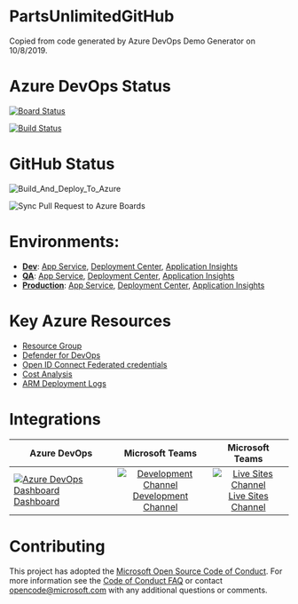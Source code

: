 # PartsUnlimitedGitHub
Copied from code generated by Azure DevOps Demo Generator on 10/8/2019. 

# Azure DevOps Status 

[![Board Status](https://dev.azure.com/daveburnisonms/9e115ed7-bf32-4a6f-b516-88552f9357de/c676d0f2-9739-40fa-ac88-ce0f72b910fc/_apis/work/boardbadge/edb6eb68-74ba-4820-9cba-c1d5d01100b8?columnOptions=1)](https://dev.azure.com/daveburnisonms/9e115ed7-bf32-4a6f-b516-88552f9357de/_boards/board/t/c676d0f2-9739-40fa-ac88-ce0f72b910fc/Microsoft.RequirementCategory/)

[![Build Status](https://dev.azure.com/daveburnisonms/PartsUnlimitedGitHub/_apis/build/status/PartsUnlimited?branchName=main)](https://dev.azure.com/daveburnisonms/PartsUnlimitedGitHub/_build/latest?definitionId=107&branchName=main)

# GitHub Status
![Build_And_Deploy_To_Azure](https://github.com/DemoOrgGHECDaveBurnisonMS/PartsUnlimitedGitHub/workflows/Build_And_Deploy_To_Azure/badge.svg)

![Sync Pull Request to Azure Boards](https://github.com/DemoOrgGHECDaveBurnisonMS/PartsUnlimitedGitHub/workflows/Sync%20Pull%20Request%20to%20Azure%20Boards/badge.svg)

# Environments:
 - [**Dev**](https://dabu-partsunlimited-Dev.azurewebsites.net/): [App Service](https://ms.portal.azure.com/#@microsoft.onmicrosoft.com/resource/subscriptions/33b1bf3d-53dc-432d-ac1c-ae964ceb1c9b/resourceGroups/dabu-partsunlimited/providers/Microsoft.Web/sites/dabu-PartsUnlimited/slots/Dev/appServices), [Deployment Center](https://ms.portal.azure.com/#@microsoft.onmicrosoft.com/resource/subscriptions/33b1bf3d-53dc-432d-ac1c-ae964ceb1c9b/resourceGroups/dabu-partsunlimited/providers/Microsoft.Web/sites/dabu-PartsUnlimited/slots/Dev/vstscd), [Application Insights](https://ms.portal.azure.com/#@microsoft.onmicrosoft.com/resource/subscriptions/33b1bf3d-53dc-432d-ac1c-ae964ceb1c9b/resourceGroups/dabu-PartsUnlimited/providers/Microsoft.Insights/components/dabu-PartsUnlimited-DevInsights/overview)
 - [**QA**](https://dabu-partsunlimited-QA.azurewebsites.net/): [App Service](https://ms.portal.azure.com/#@microsoft.onmicrosoft.com/resource/subscriptions/33b1bf3d-53dc-432d-ac1c-ae964ceb1c9b/resourceGroups/dabu-partsunlimited/providers/Microsoft.Web/sites/dabu-PartsUnlimited/slots/QA/appServices), [Deployment Center](https://ms.portal.azure.com/#@microsoft.onmicrosoft.com/resource/subscriptions/33b1bf3d-53dc-432d-ac1c-ae964ceb1c9b/resourceGroups/dabu-partsunlimited/providers/Microsoft.Web/sites/dabu-PartsUnlimited/slots/QA/vstscd), [Application Insights](https://ms.portal.azure.com/#@microsoft.onmicrosoft.com/resource/subscriptions/33b1bf3d-53dc-432d-ac1c-ae964ceb1c9b/resourceGroups/dabu-PartsUnlimited/providers/Microsoft.Insights/components/dabu-PartsUnlimited-QAInsights/overview)
 - [**Production**](https://dabu-partsunlimited.azurewebsites.net/): [App Service](https://ms.portal.azure.com/#@microsoft.onmicrosoft.com/resource/subscriptions/33b1bf3d-53dc-432d-ac1c-ae964ceb1c9b/resourceGroups/dabu-PartsUnlimited/providers/Microsoft.Web/sites/dabu-PartsUnlimited/appServices), [Deployment Center](https://ms.portal.azure.com/#@microsoft.onmicrosoft.com/resource/subscriptions/33b1bf3d-53dc-432d-ac1c-ae964ceb1c9b/resourceGroups/dabu-PartsUnlimited/providers/Microsoft.Web/sites/dabu-PartsUnlimited/vstscd), [Application Insights](https://ms.portal.azure.com/#@microsoft.onmicrosoft.com/dashboard/arm/subscriptions/33b1bf3d-53dc-432d-ac1c-ae964ceb1c9b/resourcegroups/dabu-partsunlimited/providers/microsoft.portal/dashboards/d7e50d5e-3636-4f71-9204-10c768f4d6d8-dashboard)

# Key Azure Resources
- [Resource Group](https://ms.portal.azure.com/#@microsoft.onmicrosoft.com/resource/subscriptions/33b1bf3d-53dc-432d-ac1c-ae964ceb1c9b/resourceGroups/dabu-PartsUnlimited/overview)
- [Defender for DevOps](https://ms.portal.azure.com/#view/Microsoft_Azure_Security/SecurityMenuBlade/~/DevOpsSecurity)
- [Open ID Connect Federated credentials](https://ms.portal.azure.com/#view/Microsoft_AAD_RegisteredApps/ApplicationMenuBlade/~/Credentials/appId/6cf0f385-f432-4da5-9088-e60cd664968a/isMSAApp~/false)
- [Cost Analysis](https://ms.portal.azure.com/#@microsoft.onmicrosoft.com/resource/subscriptions/33b1bf3d-53dc-432d-ac1c-ae964ceb1c9b/resourceGroups/dabu-PartsUnlimited/costanalysis)
- [ARM Deployment Logs](https://ms.portal.azure.com/#@microsoft.onmicrosoft.com/resource/subscriptions/33b1bf3d-53dc-432d-ac1c-ae964ceb1c9b/resourceGroups/dabu-PartsUnlimited/deployments)

# Integrations 

| Azure DevOps | Microsoft Teams| Microsoft Teams|
| ------------- |:-------------:|:-------------:|
| [![Azure DevOps Dashboard](https://github.com/DemoOrgGHECDaveBurnisonMS/PartsUnlimitedGitHub/blob/main/PartsUnlimited-aspnet45/src/PartsUnlimitedWebsite/Images/azure_devops_dashboard_icon.png)<br/>Dashboard](https://dev.azure.com/daveburnisonms/PartsUnlimitedGitHub/_dashboards/dashboard/87f6046f-c8c2-489a-92e3-ddd6b6c77b4a) | [![Development Channel](https://github.com/DemoOrgGHECDaveBurnisonMS/PartsUnlimitedGitHub/blob/main/PartsUnlimited-aspnet45/src/PartsUnlimitedWebsite/Images/microsoft_teams_icon.png)<br/>Development Channel](https://teams.microsoft.com/l/channel/19%3acd0a49906ee845b59a897487856d64cb%40thread.skype/Development?groupId=971733b3-de09-48f1-857d-001b1e77f2ae&tenantId=72f988bf-86f1-41af-91ab-2d7cd011db47)  | [![Live Sites Channel](https://github.com/DemoOrgGHECDaveBurnisonMS/PartsUnlimitedGitHub/blob/main/PartsUnlimited-aspnet45/src/PartsUnlimitedWebsite/Images/microsoft_teams_icon.png)<br/>Live Sites Channel](https://teams.microsoft.com/l/channel/19%3a1f82b444f78745d7b0424cce642d7677%40thread.skype/Live%2520Sites?groupId=971733b3-de09-48f1-857d-001b1e77f2ae&tenantId=72f988bf-86f1-41af-91ab-2d7cd011db47) |

# Contributing
This project has adopted the [Microsoft Open Source Code of Conduct](https://opensource.microsoft.com/codeofconduct/). For more information see the [Code of Conduct FAQ](https://opensource.microsoft.com/codeofconduct/faq/) or contact [opencode@microsoft.com](mailto:opencode@microsoft.com) with any additional questions or comments.
